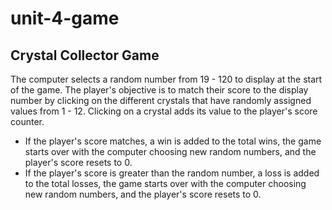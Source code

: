 # unit-4-game 

## Crystal Collector Game

The computer selects a random number from 19 - 120 to display at the start of the game. The player's objective is to match their score to the display number by clicking on the different crystals that have randomly assigned values from 1 - 12. Clicking on a crystal adds its value to the player's score counter.

* If the player's score matches, a win is added to the total wins, the game starts over with the computer choosing new random numbers, and the player's score resets to 0.
* If the player's score is greater than the random number, a loss is added to the total losses, the game starts over with the computer choosing new random numbers, and the player's score resets to 0.